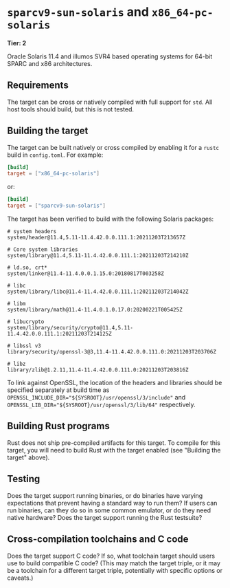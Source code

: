 # `sparcv9-sun-solaris` and `x86_64-pc-solaris`

**Tier: 2**

Oracle Solaris 11.4 and illumos SVR4 based operating systems for 64-bit SPARC and x86 architectures.

## Requirements

The target can be cross or natively compiled with full support for `std`.  All host tools should build, but this is not tested.

## Building the target

The target can be built natively or cross compiled by enabling it for a `rustc` build in `config.toml`.  For example:

```toml
[build]
target = ["x86_64-pc-solaris"]
```

or:

```toml
[build]
target = ["sparcv9-sun-solaris"]
```

The target has been verified to build with the following Solaris packages:

```
# system headers
system/header@11.4,5.11-11.4.42.0.0.111.1:20211203T213657Z

# Core system libraries
system/library@11.4,5.11-11.4.42.0.0.111.1:20211203T214210Z

# ld.so, crt*
system/linker@11.4-11.4.0.0.1.15.0:20180817T003258Z

# libc
system/library/libc@11.4-11.4.42.0.0.111.1:20211203T214042Z

# libm
system/library/math@11.4-11.4.0.1.0.17.0:20200221T005425Z

# libucrypto
system/library/security/crypto@11.4,5.11-11.4.42.0.0.111.1:20211203T214125Z

# libssl v3
library/security/openssl-3@3,11.4-11.4.42.0.0.111.0:20211203T203706Z

# libz
library/zlib@1.2.11,11.4-11.4.42.0.0.111.0:20211203T203816Z
```

To link against OpenSSL, the location of the headers and libraries should be specified separately at build time as `OPENSSL_INCLUDE_DIR="${SYSROOT}/usr/openssl/3/include"` and `OPENSSL_LIB_DIR="${SYSROOT}/usr/openssl/3/lib/64"` respectively.

## Building Rust programs

Rust does not ship pre-compiled artifacts for this target. To compile for
this target, you will need to build Rust with the target enabled (see
"Building the target" above).

## Testing

Does the target support running binaries, or do binaries have varying
expectations that prevent having a standard way to run them? If users can run
binaries, can they do so in some common emulator, or do they need native
hardware? Does the target support running the Rust testsuite?

## Cross-compilation toolchains and C code

Does the target support C code? If so, what toolchain target should users use
to build compatible C code? (This may match the target triple, or it may be a
toolchain for a different target triple, potentially with specific options or
caveats.)
